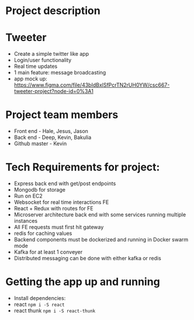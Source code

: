 # Project description
# Tweeter
- Create a simple twitter like app 
- Login/user functionality
- Real time updates
- 1 main feature: message broadcasting
- app mock up: https://www.figma.com/file/43bIdBxlSfPcrTN2rUH0YW/csc667-tweeter-project?node-id=0%3A1


# Project team members
- Front end - Hale, Jesus, Jason
- Back end - Deep, Kevin, Bakulia
- Github master - Kevin

# Tech Requirements for project:
- Express back end with get/post endpoints
- Mongodb for storage
- Run on EC2
- Websocket for real time interactions FE
- React + Redux with routes for FE
- Microserver architecture back end with some services running multiple instances
- All FE requests must first hit gateway
- redis for caching values
- Backend components must be dockerized and running in Docker swarm mode
- Kafka for at least 1 conveyer
- Distributed messaging can be done with either kafka or redis



# Getting the app up and running
- Install dependencies: 
 - react `npm i -S react`
 - react thunk `npm i -S react-thunk`